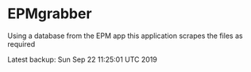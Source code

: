 # EPMgrabber
Using a database from the EPM app this application scrapes the files as required


Latest backup: Sun Sep 22 11:25:01 UTC 2019
